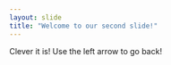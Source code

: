 ```yaml
---
layout: slide
title: "Welcome to our second slide!"
---
```

Clever it is!
Use the left arrow to go back!
